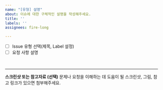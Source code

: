 ```yaml
---
name: "[유형] 설명"
about: 이슈에 대한 구체적인 설명을 작성해주세요.
title: ''
labels: ''
assignees: fire-long

---
```


- [ ] Issue 유형 선택(제목, Label 설정)
- [ ] 요청 사항 설명

<br>

---

**스크린샷 또는 참고자료 (선택)**
문제나 요청을 이해하는 데 도움이 될 스크린샷, 그림, 참고 링크가 있으면 첨부해주세요.
